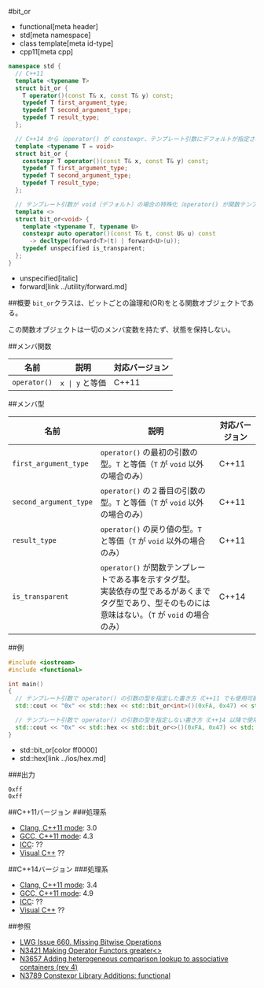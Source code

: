 #bit_or
* functional[meta header]
* std[meta namespace]
* class template[meta id-type]
* cpp11[meta cpp]

```cpp
namespace std {
  // C++11
  template <typename T>
  struct bit_or {
    T operator()(const T& x, const T& y) const;
    typedef T first_argument_type;
    typedef T second_argument_type;
    typedef T result_type;
  };

  // C++14 から（operator() が constexpr、テンプレート引数にデフォルトが指定された）
  template <typename T = void>
  struct bit_or {
    constexpr T operator()(const T& x, const T& y) const;
    typedef T first_argument_type;
    typedef T second_argument_type;
    typedef T result_type;
  };

  // テンプレート引数が void（デフォルト）の場合の特殊化（operator() が関数テンプレート）
  template <>
  struct bit_or<void> {
    template <typename T, typename U>
    constexpr auto operator()(const T& t, const U& u) const
      -> decltype(forward<T>(t) | forward<U>(u));
    typedef unspecified is_transparent;
  };
}
```
* unspecified[italic]
* forward[link ../utility/forward.md]

##概要
`bit_or`クラスは、ビットごとの論理和(OR)をとる関数オブジェクトである。

この関数オブジェクトは一切のメンバ変数を持たず、状態を保持しない。


##メンバ関数

| 名前         | 説明                           | 対応バージョン |
|--------------|--------------------------------|----------------|
| `operator()` | <code>x &#x7C; y</code> と等価 | C++11          |


##メンバ型

| 名前                   | 説明                                                                                                                                                       | 対応バージョン |
|------------------------|--------------------------------|----------------|
| `first_argument_type`  | `operator()` の最初の引数の型。`T` と等価（`T` が `void` 以外の場合のみ）  | C++11 |
| `second_argument_type` | `operator()` の２番目の引数の型。`T` と等価（`T` が `void` 以外の場合のみ）| C++11 |
| `result_type`          | `operator()` の戻り値の型。`T` と等価（`T` が `void` 以外の場合のみ）      | C++11 |
| `is_transparent`       | `operator()` が関数テンプレートである事を示すタグ型。<br/>実装依存の型であるがあくまでタグ型であり、型そのものには意味はない。（`T` が `void` の場合のみ） | C++14          |


##例

```cpp
#include <iostream>
#include <functional>

int main()
{
  // テンプレート引数で operator() の引数の型を指定した書き方（C++11 でも使用可能）
  std::cout << "0x" << std::hex << std::bit_or<int>()(0xFA, 0x47) << std::endl;

  // テンプレート引数で operator() の引数の型を指定しない書き方（C++14 以降で使用可能）
  std::cout << "0x" << std::hex << std::bit_or<>()(0xFA, 0x47) << std::endl;
}
```
* std::bit_or[color ff0000]
* std::hex[link ../ios/hex.md]

###出力
```
0xff
0xff
```

##C++11バージョン
###処理系
- [Clang, C++11 mode](/implementation.md#clang): 3.0
- [GCC, C++11 mode](/implementation.md#gcc): 4.3
- [ICC](/implementation.md#icc): ??
- [Visual C++](/implementation.md#visual_cpp) ??


##C++14バージョン
###処理系
- [Clang, C++11 mode](/implementation.md#clang): 3.4
- [GCC, C++11 mode](/implementation.md#gcc): 4.9
- [ICC](/implementation.md#icc): ??
- [Visual C++](/implementation.md#visual_cpp) ??


##参照
- [LWG Issue 660. Missing Bitwise Operations](http://www.open-std.org/jtc1/sc22/wg21/docs/lwg-defects.html#660)
- [N3421 Making Operator Functors greater<>](http://www.open-std.org/jtc1/sc22/wg21/docs/papers/2012/n3421.htm)
- [N3657 Adding heterogeneous comparison lookup to associative containers (rev 4)](http://www.open-std.org/jtc1/sc22/wg21/docs/papers/2013/n3657.htm)
- [N3789 Constexpr Library Additions: functional](http://www.open-std.org/jtc1/sc22/wg21/docs/papers/2013/n3789.htm)

